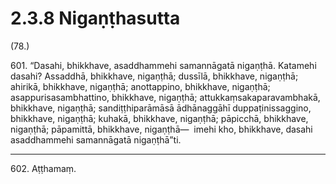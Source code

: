 

# 2.3.8 Nigaṇṭhasutta




(78.)

601\. “Dasahi, bhikkhave, asaddhammehi samannāgatā nigaṇṭhā. Katamehi dasahi? Assaddhā, bhikkhave, nigaṇṭhā; dussīlā, bhikkhave, nigaṇṭhā; ahirikā, bhikkhave, nigaṇṭhā; anottappino, bhikkhave, nigaṇṭhā; asappurisasambhattino, bhikkhave, nigaṇṭhā; attukkaṃsakaparavambhakā, bhikkhave, nigaṇṭhā; sandiṭṭhiparāmāsā ādhānaggāhī duppaṭinissaggino, bhikkhave, nigaṇṭhā; kuhakā, bhikkhave, nigaṇṭhā; pāpicchā, bhikkhave, nigaṇṭhā; pāpamittā, bhikkhave, nigaṇṭhā—  imehi kho, bhikkhave, dasahi asaddhammehi samannāgatā nigaṇṭhā”ti.

---

602\. Aṭṭhamaṃ.





